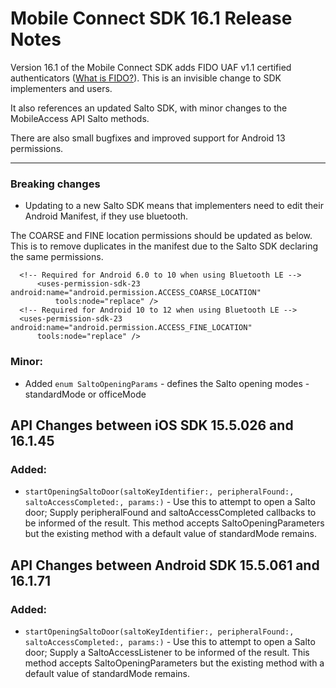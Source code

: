 # Mobile Connect SDK 16.1 Release Notes

Version 16.1 of the Mobile Connect SDK adds FIDO UAF v1.1 certified authenticators (<a href="https://fidoalliance.org/what-is-fido/">What is FIDO?</a>). This is an invisible change to SDK implementers and users. 

It also references an updated Salto SDK, with minor changes to the MobileAccess API Salto methods.

There are also small bugfixes and improved support for Android 13 permissions.

----

### Breaking changes

- Updating to a new Salto SDK means that implementers need to edit their Android Manifest, if they use bluetooth. 

The COARSE and FINE location permissions should be updated as below. This is to remove duplicates in the manifest due to the Salto SDK declaring the same permissions.

``` 
  <!-- Required for Android 6.0 to 10 when using Bluetooth LE -->
      <uses-permission-sdk-23 android:name="android.permission.ACCESS_COARSE_LOCATION"
          tools:node="replace" />
  <!-- Required for Android 10 to 12 when using Bluetooth LE -->
  <uses-permission-sdk-23 android:name="android.permission.ACCESS_FINE_LOCATION"
      tools:node="replace" />
```

### Minor:
* Added `enum SaltoOpeningParams` - defines the Salto opening modes - standardMode or officeMode

## API Changes between iOS SDK 15.5.026 and 16.1.45

### Added:
* `startOpeningSaltoDoor(saltoKeyIdentifier:, peripheralFound:, saltoAccessCompleted:, params:)` -
Use this to attempt to open a Salto door; Supply peripheralFound and saltoAccessCompleted callbacks to be informed of the result. This method accepts SaltoOpeningParameters but the existing method with a default value of standardMode remains.

## API Changes between Android SDK 15.5.061 and 16.1.71

### Added:
* `startOpeningSaltoDoor(saltoKeyIdentifier:, peripheralFound:, saltoAccessCompleted:, params:)` -
Use this to attempt to open a Salto door; Supply a SaltoAccessListener to be informed of the result. This method accepts SaltoOpeningParameters but the existing method with a default value of standardMode remains.

